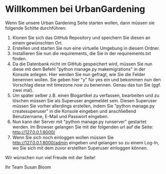 # Willkommen bei UrbanGardening

Wenn Sie unsere Urban Gardening Seite starten wollen, dann müssen sie folgende Schitte durchführen:

1. Klonen Sie sich das GitHub Repository und speichern Sie diesen an einem gewünschten Ort.
2. Erstellen und starten Sie nun eine virtuelle Umgebung in diesem Ordner.
3. Installieren Sie nun die requirements, die Sie in der requirements.txt finden.
4. Da die Datenbank nicht im GitHub gespeichert wird, müssen Sie nun diese mit dem Befehl "python manage.py makemigrations" in der Konsole anlegen. 
Hier werden Sie nun gefragt, wie Sie die Felder benennen wollen. Sie geben hier "y" für yes ein und bekommen nun den Vorschlag diese
mit timezone.now zu benennen. Genau das tun Sie (ggf. zwei mal).
5. Um später selber z.B. einen Blogartikel zu verfassen, bearbeiten und zu löschen müssen Sie als Superuser angemeldet sein.
Diesen Superuser müssen Sie vorher allerdings erstellen, indem Sie "python manage.py createsuperuser" in die Konsole eingeben und anschließend
Benutzername, E-Mail und Passwort eingeben.
6. Nun kann der Server mit "python manage.py runserver" gestartet werden. Im Browser gelangen Sie mit der folgenden url auf die Seite: http://127.0.0.1:8000/
7. Wenn Sie sich noch einloggen wollen müssen Sie http://127.0.0.1:8000/admin eingeben und gelangen so zu einem Log-In, wo Sie sich mit dem zuvor erstellten 
Superuser einloggen können.

Wir wünschen nun viel Freude mit der Seite!

Ihr Team Susan Bloom
